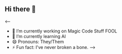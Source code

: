 ## Hi there 👋

<--
- 🔭 I’m currently working on Magic Code Stuff FOOL
- 🌱 I’m currently learning AI
- 😄 Pronouns: They/Them
- ⚡ Fun fact: I've never broken a bone.
-->
